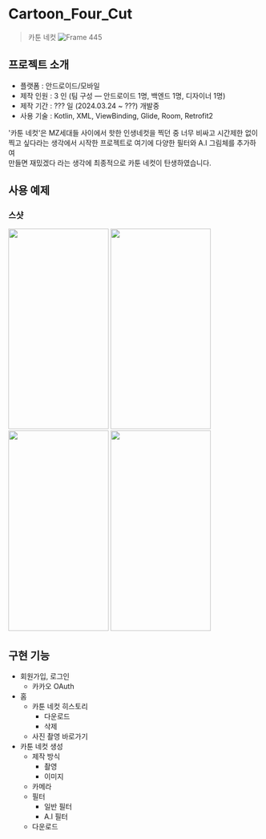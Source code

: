 # Cartoon_Four_Cut
> 카툰 네컷
![Frame 445](https://github.com/JangWoojun/Cartoon_Four_Cut/assets/102157871/b5ced4a2-4da1-4a15-b9ac-68ba1ae68f0d)

## 프로젝트 소개

- 플랫폼 : 안드로이드/모바일
- 제작 인원 : 3 인 (팀 구성 ― 안드로이드 1명, 백엔드 1명, 디자이너 1명)
- 제작 기간 : ??? 일 (2024.03.24 ~ ???) 개발중
- 사용 기술 : Kotlin, XML, ViewBinding, Glide, Room, Retrofit2

'카툰 네컷'은 MZ세대들 사이에서 핫한 인생네컷을 찍던 중 너무 비싸고 시간제한 없이<br>
찍고 싶다라는 생각에서 시작한 프로젝트로 여기에 다양한 필터와 A.I 그림체를 추가하여<br>
만들면 재밌겠다 라는 생각에 최종적으로 카툰 네컷이 탄생하였습니다.

## 사용 예제
<!--
### 시연 영상

https://github.com/JangWoojun/A.child/assets/102157871/fbdfb9e0-137d-4e53-aaab-4bc55ffda427
-->

### 스샷

<div style="text-align: left;">
    <img src="https://github.com/JangWoojun/Cartoon_Four_Cut/assets/102157871/d9b99650-d7fb-4043-9c51-1092c4fccaf0"  width="200" height="400"/>
    <img src="https://github.com/JangWoojun/Cartoon_Four_Cut/assets/102157871/acbd9bd3-c132-4798-a913-41076c7e88f1"  width="200" height="400"/>
    <img src="https://github.com/JangWoojun/Cartoon_Four_Cut/assets/102157871/0d69da71-b40e-441d-b2f3-f2d62bfeb553"  width="200" height="400"/>
    <img src="https://github.com/JangWoojun/Cartoon_Four_Cut/assets/102157871/92a2e166-3b35-4f34-9e3e-f20bcbdba12d"  width="200" height="400"/>
</div>

## 구현 기능

- 회원가입, 로그인
    - 카카오 OAuth
- 홈
    - 카툰 네컷 히스토리
        - 다운로드
        - 삭제
    - 사진 촬영 바로가기
- 카툰 네컷 생성
    - 제작 방식
        - 촬영
        - 이미지
    - 카메라
    - 필터
        - 일반 필터
        - A.I 필터
    - 다운로드

<br>
<!--

## 배운 점 & 아쉬운 점 & 이슈

배운 점 및 아쉬운 점, 이슈 등은 블로그 회로록을 정리하였습니다. 관심 있으시다면 해당 [포스트]()를 확인해주세요.

## 느낀 점

A.아이 프로젝트에서 Kotlin을 사용한 Android 앱 개발 총괄 및 구글 플레이 스토어 출시, A.아이 앱 디자인을 담당하였으며 개발한 주요 기능으로는 가이드 이미지가 있는 카메라 구현이 있습니다. 해당 앱을 통해 처음으로 API, 카메라 등 새로운 기술 사용 및 습득 경험과 팀프로젝트 경험을 얻을 수 있었습니다. 또한 인생 첫 참가한 대회인 'STA+C 2023'에서 최우수상을 수상하게 되면서 스스로 시작한 앱 개발자라는 길에 대한 확신과 노력을 보상 받았다는 기분을 느꼈습니다.

## 설치 방법

- 구글 플레이스토어 주소 : [링크](https://play.google.com/store/apps/details?id=com.woojun.ai)
-->
